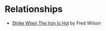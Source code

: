 # Relationships 

* [Strike When The Iron Is Hot](https://avc.com/2018/08/strike-when-the-iron-is-hot/) by Fred Wilson
